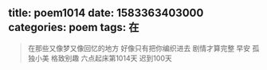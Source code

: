 title: poem1014
date: 1583363403000
categories: poem
tags: 在
---
> 在那些又像梦又像回忆的地方
好像只有把你编织进去
剧情才算完整
早安
孤独小美
格致别趣
六点起床第1014天 迟到100天
